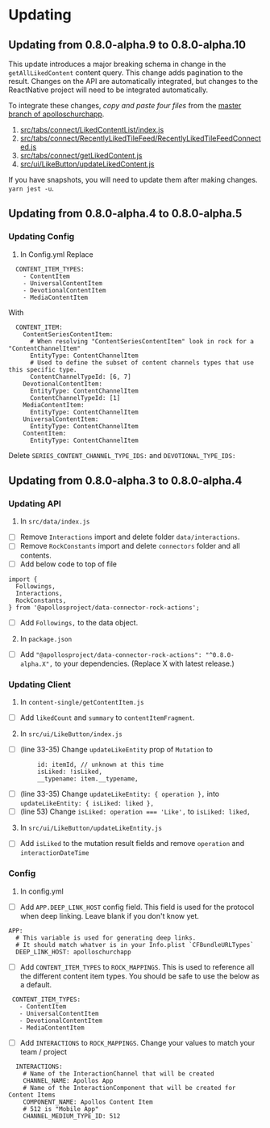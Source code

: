 # Updating

## Updating from 0.8.0-alpha.9 to 0.8.0-alpha.10

This update introduces a major breaking schema in change in the `getAllLikedContent` content query. This change adds pagination to the result. Changes on the API are automatically integrated, but changes to the ReactNative project will need to be integrated automatically.

To integrate these changes, *copy and paste four files* from the [master branch of apolloschurchapp](https://github.com/ApollosProject/apollos-prototype/tree/master/packages/apolloschurchapp).

1. [src/tabs/connect/LikedContentList/index.js](https://github.com/ApollosProject/apollos-prototype/blob/master/packages/apolloschurchapp/src/tabs/connect/LikedContentList/index.js)
2. [src/tabs/connect/RecentlyLikedTileFeed/RecentlyLikedTileFeedConnected.js](https://github.com/ApollosProject/apollos-prototype/blob/master/packages/apolloschurchapp/src/tabs/connect/RecentlyLikedTileFeed/RecentlyLikedTileFeedConnected.js)
3. [src/tabs/connect/getLikedContent.js](https://github.com/ApollosProject/apollos-prototype/blob/master/packages/apolloschurchapp/src/tabs/connect/getLikedContent.js)
4. [src/ui/LikeButton/updateLikedContent.js](https://github.com/ApollosProject/apollos-prototype/blob/master/packages/apolloschurchapp/src/ui/LikeButton/updateLikedContent.js)

If you have snapshots, you will need to update them after making changes. `yarn jest -u`.
## Updating from 0.8.0-alpha.4 to 0.8.0-alpha.5

### Updating Config
1. In Config.yml
  Replace
```
  CONTENT_ITEM_TYPES:
    - ContentItem
    - UniversalContentItem
    - DevotionalContentItem
    - MediaContentItem
```
  With
```
  CONTENT_ITEM:
    ContentSeriesContentItem:
      # When resolving "ContentSeriesContentItem" look in rock for a "ContentChannelItem"
      EntityType: ContentChannelItem
      # Used to define the subset of content channels types that use this specific type.
      ContentChannelTypeId: [6, 7]
    DevotionalContentItem:
      EntityType: ContentChannelItem
      ContentChannelTypeId: [1]
    MediaContentItem:
      EntityType: ContentChannelItem
    UniversalContentItem:
      EntityType: ContentChannelItem
    ContentItem:
      EntityType: ContentChannelItem
```
  Delete `SERIES_CONTENT_CHANNEL_TYPE_IDS:` and `DEVOTIONAL_TYPE_IDS:`

## Updating from 0.8.0-alpha.3 to 0.8.0-alpha.4

### Updating API

1. In `src/data/index.js`
  - [ ] Remove `Interactions` import and delete folder `data/interactions`.
  - [ ] Remove `RockConstants` import and delete `connectors` folder and all contents.
  - [ ] Add below code to top of file
```
import {
  Followings,
  Interactions,
  RockConstants,
} from '@apollosproject/data-connector-rock-actions';
```
  - [ ] Add `Followings,` to the data object.

2. In `package.json`
  - [ ] Add `"@apollosproject/data-connector-rock-actions": "^0.8.0-alpha.X",` to your dependencies. (Replace X with latest release.)

### Updating Client

1. In `content-single/getContentItem.js`
  - [ ] Add `likedCount` and `summary` to `contentItemFragment`.

2. In `src/ui/LikeButton/index.js`
  - [ ] (line 33-35) Change `updateLikeEntity` prop of `Mutation` to
```
        id: itemId, // unknown at this time
        isLiked: !isLiked,
        __typename: item.__typename,
```
  - [ ] (line 33-35) Change `updateLikeEntity: { operation },` into `updateLikeEntity: { isLiked: liked },`
  - [ ] (line 53) Change `isLiked: operation === 'Like',` to `isLiked: liked,`

3. In `src/ui/LikeButton/updateLikeEntity.js`
 - [ ] Add `isLiked` to the mutation result fields and remove `operation` and `interactionDateTime`

### Config

1. In config.yml
  - [ ] Add `APP.DEEP_LINK_HOST` config field. This field is used for the protocol when deep linking. Leave blank if you don't know yet.

```
APP:
  # This variable is used for generating deep links.
  # It should match whatver is in your Info.plist `CFBundleURLTypes`
  DEEP_LINK_HOST: apolloschurchapp
```
 - [ ] Add `CONTENT_ITEM_TYPES` to `ROCK_MAPPINGS`. This is used to reference all the different content item types. You should be safe to use the below as a default.
 ```
  CONTENT_ITEM_TYPES:
    - ContentItem
    - UniversalContentItem
    - DevotionalContentItem
    - MediaContentItem
```
  - [ ] Add `INTERACTIONS` to `ROCK_MAPPINGS`. Change your values to match your team / project
```
  INTERACTIONS:
    # Name of the InteractionChannel that will be created
    CHANNEL_NAME: Apollos App
    # Name of the InteractionComponent that will be created for Content Items
    COMPONENT_NAME: Apollos Content Item
    # 512 is "Mobile App"
    CHANNEL_MEDIUM_TYPE_ID: 512
```
